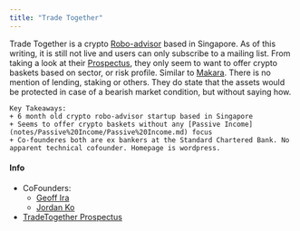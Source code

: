 ```yaml
---
title: "Trade Together"
---
```


Trade Together is a crypto [Robo-advisor](notes/Passive%20Income/Robo-advisor.md) based in Singapore.
As of this writing, it is still not live and users can only subscribe to a mailing list.
From taking a look at their [Prospectus](notes/Passive%20Income/Attachments/TradeTogether-Base-prospectus-Nov-2021-Final-version.pdf), they only seem to want to offer crypto baskets based on sector, or risk profile. Similar to [Makara](notes/Passive%20Income/Makara.md).
There is no mention of lending, staking or others.
They do state that the assets would be protected in case of a bearish market condition, but without saying how.

```
Key Takeaways:
+ 6 month old crypto robo-advisor startup based in Singapore
+ Seems to offer crypto baskets without any [Passive Income](notes/Passive%20Income/Passive%20Income.md) focus
+ Co-founderes both are ex bankers at the Standard Chartered Bank. No apparent technical cofounder. Homepage is wordpress.
```


#### Info 
+ CoFounders:
	+ [Geoff Ira](https://www.linkedin.com/in/geoff-ira-2a465234/)
	+ [Jordan Ko](https://www.linkedin.com/in/jordan-ko-b018bb13b/)
+ [TradeTogether Prospectus](notes/Passive%20Income/Attachments/TradeTogether-Base-prospectus-Nov-2021-Final-version.pdf)
